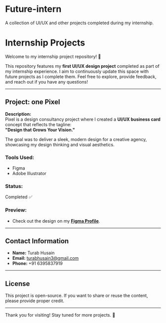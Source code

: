 # Future-intern
A collection of UI/UX and other projects completed during my internship.


# Internship Projects  
Welcome to my internship project repository! 🌟  

This repository features my **first UI/UX design project** completed as part of my internship experience. I aim to continuously update this space with future projects as I complete them. Feel free to explore, provide feedback, and reach out if you have any questions!  

---

## Project: one Pixel  
**Description:**  
Pixel is a design consultancy project where I created a **UI/UX business card** concept that reflects the tagline:  
**"Design that Grows Your Vision."**  

The goal was to deliver a sleek, modern design for a creative agency, showcasing my design thinking and visual aesthetics.  

### **Tools Used:**  
- Figma  
- Adobe Illustrator  

### **Status:**  
Completed ✅  

### **Preview:**  
- Check out the design on my **[Figma Profile](https://www.figma.com/@c9fafb17_cadf_4)**.

---

## Contact Information  
- **Name:** Turab Husain  
- **Email:** [turabhusain3@gmail.com](mailto:turabhusain3@gmail.com)  
- **Phone:** +91 6395837919  

---

## License  
This project is open-source. If you want to share or reuse the content, please provide proper credit.  

---

Thank you for visiting! Stay tuned for more projects. 🚀
